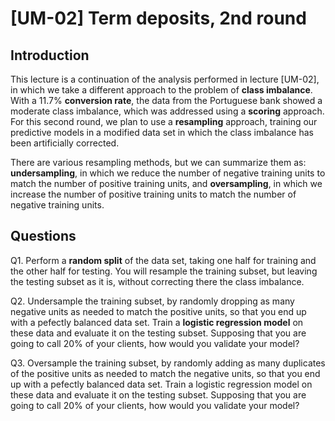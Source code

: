 # [UM-02] Term deposits, 2nd round

## Introduction

This lecture is a continuation of the analysis performed in lecture [UM-02], in which we take a different approach to the problem of **class imbalance**. With a 11.7% **conversion rate**, the data from the Portuguese bank showed a moderate class imbalance, which was addressed using a **scoring** approach. For this second round, we plan to use a **resampling** approach, training our predictive models in a modified data set in which the class imbalance has been artificially corrected.

There are various resampling methods, but we can summarize them as: **undersampling**, in which we reduce the number of negative training units to match the number of positive training units, and **oversampling**, in which we increase the number of positive training units to match the number of negative training units. 

## Questions

Q1. Perform a **random split** of the data set, taking one half for training and the other half for testing. You will resample the training subset, but leaving the testing subset as it is, without correcting there the class imbalance. 

Q2. Undersample the training subset, by randomly dropping as many negative units as needed to match the positive units, so that you end up with a pefectly balanced data set. Train a **logistic regression model** on these data and evaluate it on the testing subset. Supposing that you are going to call 20% of your clients, how would you validate your model?

Q3. Oversample the training subset, by randomly adding as many duplicates of the positive units as needed to match the negative units, so that you end up with a pefectly balanced data set. Train a logistic regression model on these data and evaluate it on the testing subset. Supposing that you are going to call 20% of your clients, how would you validate your model?
